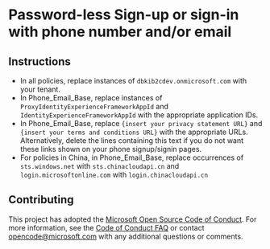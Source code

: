 # Password-less Sign-up or sign-in with phone number and/or email

## Instructions
* In all policies, replace instances of ```dbkib2cdev.onmicrosoft.com``` with your tenant.
* In Phone_Email_Base, replace instances of ```ProxyIdentityExperienceFrameworkAppId``` and ```IdentityExperienceFrameworkAppId``` with the appropriate application IDs.
* In Phone_Email_Base, replace ```{insert your privacy statement URL}``` and ```{insert your terms and conditions URL}``` with the appropriate URLs. Alternatively, delete the lines containing this text if you do not want these links shown on your phone signup/signin pages.
* For policies in China, in Phone_Email_Base, replace occurrences of ```sts.windows.net``` with ```sts.chinacloudapi.cn``` and ```login.microsoftonline.com``` with ```login.chinacloudapi.cn```

## Contributing

This project has adopted the [Microsoft Open Source Code of Conduct](https://opensource.microsoft.com/codeofconduct/). For more information, see the [Code of Conduct FAQ](https://opensource.microsoft.com/codeofconduct/faq/) or contact [opencode@microsoft.com](mailto:opencode@microsoft.com) with any additional questions or comments.
